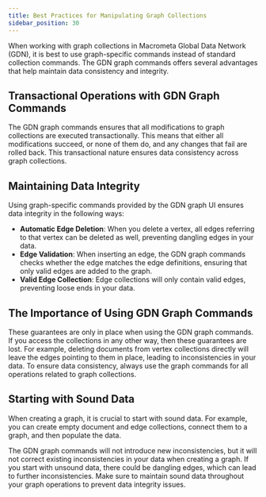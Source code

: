 ```yaml
---
title: Best Practices for Manipulating Graph Collections
sidebar_position: 30
---
```


When working with graph collections in Macrometa Global Data Network (GDN), it is best to use graph-specific commands instead of standard collection commands. The GDN graph commands offers several advantages that help maintain data consistency and integrity.

## Transactional Operations with GDN Graph Commands

The GDN graph commands ensures that all modifications to graph collections are executed transactionally. This means that either all modifications succeed, or none of them do, and any changes that fail are rolled back. This transactional nature ensures data consistency across graph collections.

## Maintaining Data Integrity

Using graph-specific commands provided by the GDN graph UI ensures data integrity in the following ways:

- **Automatic Edge Deletion**: When you delete a vertex, all edges referring to that vertex can be deleted as well, preventing dangling edges in your data.
- **Edge Validation**: When inserting an edge, the GDN graph commands checks whether the edge matches the edge definitions, ensuring that only valid edges are added to the graph.
- **Valid Edge Collection**: Edge collections will only contain valid edges, preventing loose ends in your data.

## The Importance of Using GDN Graph Commands

These guarantees are only in place when using the GDN graph commands. If you access the collections in any other way, then these guarantees are lost. For example, deleting documents from vertex collections directly will leave the edges pointing to them in place, leading to inconsistencies in your data. To ensure data consistency, always use the graph commands for all operations related to graph collections.

## Starting with Sound Data

When creating a graph, it is crucial to start with sound data. For example, you can create empty document and edge collections, connect them to a graph, and then populate the data.

The GDN graph commands will not introduce new inconsistencies, but it will not correct existing inconsistencies in your data when creating a graph. If you start with unsound data, there could be dangling edges, which can lead to further inconsistencies. Make sure to maintain sound data throughout your graph operations to prevent data integrity issues.
